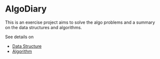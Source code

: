 # AlgoDiary

This is an exercise project aims to solve the algo problems and a summary on the data structures and algorithms.

See details on

- [Data Structure](https://github.com/changlinzeng/AlgoDiary/blob/main/docs/DataStructure.md)
- [Algorithm](https://github.com/changlinzeng/AlgoDiary/blob/main/docs/Algorithm.md)